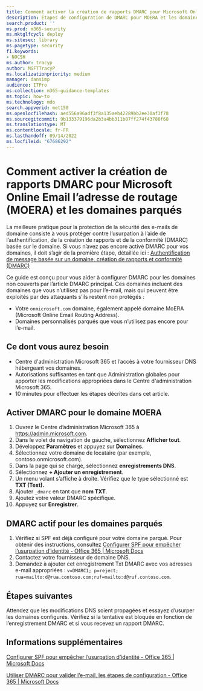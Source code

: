 ```yaml
---
title: Comment activer la création de rapports DMARC pour Microsoft Online Email l’adresse de routage (MOERA) et les domaines parqués
description: Étapes de configuration de DMARC pour MOERA et les domaines parqués.
search.product: ''
ms.prod: m365-security
ms.mktglfcycl: deploy
ms.sitesec: library
ms.pagetype: security
f1.keywords:
- NOCSH
ms.author: tracyp
author: MSFTTracyP
ms.localizationpriority: medium
manager: dansimp
audience: ITPro
ms.collection: m365-guidance-templates
ms.topic: how-to
ms.technology: mdo
search.appverid: met150
ms.openlocfilehash: aed556a96adf3f8a135aeb42289bb2ee30af3f78
ms.sourcegitcommit: 9b133379196da2b3a4bb311b07ff274f43780f68
ms.translationtype: MT
ms.contentlocale: fr-FR
ms.lasthandoff: 09/14/2022
ms.locfileid: "67686292"
---
```

# <a name="how-to-enable-dmarc-reporting-for-microsoft-online-email-routing-address-moera-and-parked-domains"></a>Comment activer la création de rapports DMARC pour Microsoft Online Email l’adresse de routage (MOERA) et les domaines parqués

La meilleure pratique pour la protection de la sécurité des e-mails de domaine consiste à vous protéger contre l’usurpation à l’aide de l’authentification, de la création de rapports et de la conformité (DMARC) basée sur le domaine. Si vous n’avez pas encore activé DMARC pour vos domaines, il doit s’agir de la première étape, détaillée ici : [Authentification de message basée sur un domaine, création de rapports et conformité (DMARC)](/microsoft-365/security/office-365-security/use-dmarc-to-validate-email)

Ce guide est conçu pour vous aider à configurer DMARC pour les domaines non couverts par l’article DMARC principal. Ces domaines incluent des domaines que vous n’utilisez pas pour l’e-mail, mais qui peuvent être exploités par des attaquants s’ils restent non protégés :

- Votre `onmicrosoft.com` domaine, également appelé domaine MoERA (Microsoft Online Email Routing Address).
- Domaines personnalisés parqués que vous n’utilisez pas encore pour l’e-mail.

## <a name="what-youll-need"></a>Ce dont vous aurez besoin

- Centre d'administration Microsoft 365 et l’accès à votre fournisseur DNS hébergeant vos domaines.
- Autorisations suffisantes en tant que Administration globales pour apporter les modifications appropriées dans le Centre d'administration Microsoft 365.
- 10 minutes pour effectuer les étapes décrites dans cet article.

## <a name="activate-dmarc-for-moera-domain"></a>Activer DMARC pour le domaine MOERA

1. Ouvrez le Centre d’administration Microsoft 365 à <https://admin.microsoft.com>.
1. Dans le volet de navigation de gauche, sélectionnez **Afficher tout**.
1. Développez **Paramètres** et appuyez sur **Domaines**.
1. Sélectionnez votre domaine de locataire (par exemple, contoso.onmicrosoft.com).
1. Dans la page qui se charge, sélectionnez **enregistrements DNS**.
1. Sélectionnez **+ Ajouter un enregistrement**.
1. Un menu volant s’affiche à droite. Vérifiez que le type sélectionné est **TXT (Text).**
1. Ajouter `_dmarc` en tant que **nom TXT**.
1. Ajoutez votre valeur DMARC spécifique.
1. Appuyez sur **Enregistrer**.

## <a name="active-dmarc-for-parked-domains"></a>DMARC actif pour les domaines parqués

1. Vérifiez si SPF est déjà configuré pour votre domaine parqué. Pour obtenir des instructions, consultez [Configurer SPF pour empêcher l’usurpation d’identité - Office 365 | Microsoft Docs](/microsoft-365/security/office-365-security/set-up-spf-in-office-365-to-help-prevent-spoofing#how-to-handle-subdomains)
1. Contactez votre fournisseur de domaine DNS.
1. Demandez à ajouter cet enregistrement Txt DMARC avec vos adresses e-mail appropriées : `v=DMARC1; p=reject; rua=mailto:d@rua.contoso.com;ruf=mailto:d@ruf.contoso.com`.

## <a name="next-steps"></a>Étapes suivantes

Attendez que les modifications DNS soient propagées et essayez d’usurper les domaines configurés. Vérifiez si la tentative est bloquée en fonction de l’enregistrement DMARC et si vous recevez un rapport DMARC.

## <a name="more-information"></a>Informations supplémentaires

[Configurer SPF pour empêcher l’usurpation d’identité - Office 365 | Microsoft Docs](/microsoft-365/security/office-365-security/set-up-spf-in-office-365-to-help-prevent-spoofing)

[Utiliser DMARC pour valider l’e-mail, les étapes de configuration - Office 365 | Microsoft Docs](/microsoft-365/security/office-365-security/use-dmarc-to-validate-email)
